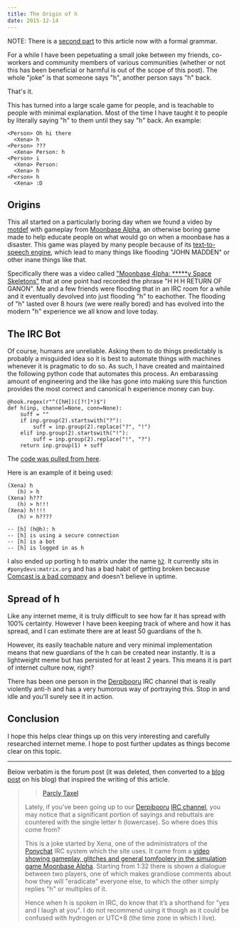 ```yaml
---
title: The Origin of h
date: 2015-12-14
---
```


NOTE: There is a [second part](https://xeiaso.net/blog/formal-grammar-of-h-2019-05-19) to this article now with a formal grammar.

For a while I have been pepetuating a small joke between my friends, co-workers and community members of various communities (whether or not this has been beneficial or harmful is out of the scope of this post). The whole "joke" is that someone says "h", another person says "h" back.

That's it.

This has turned into a large scale game for people, and is teachable to people with minimal explanation. Most of the time I have taught it to people by literally saying "h" to them until they say "h" back. An example:

```
<Person> Oh hi there
  <Xena> h
<Person> ???
  <Xena> Person: h
<Person> i
  <Xena> Person:
  <Xena> h
<Person> h
  <Xena> :D
```

Origins
-------

This all started on a particularly boring day when we found a video by [motdef](https://www.youtube.com/user/motdef) with gameplay from [Moonbase Alpha](https://www.nasa.gov/offices/education/programs/national/ltp/games/moonbasealpha/index.html), an otherwise boring game made to help educate people on what would go on when a moonbase has a disaster. This game was played by many people because of its [text-to-speech engine](http://knowyourmeme.com/memes/moonbase-alpha-text-to-speech), which lead to many things like flooding "JOHN MADDEN" or other inane things like that.

Specifically there was a video called ["Moonbase 4lpha: *****y Space Skeletons"](https://www.youtube.com/watch?v=SnTludRdZDw) that at one point had recorded the phrase "H H H RETURN OF GANON". Me and a few friends were flooding that in an IRC room for a while and it eventually devolved into just flooding "h" to eachother. The flooding of "h" lasted over 8 hours (we were really bored) and has evolved into the modern "h" experience we all know and love today.

The IRC Bot
-----------

Of course, humans are unreliable. Asking them to do things predictably is probably a misguided idea so it is best to automate things with machines whenever it is pragmatic to do so. As such, I have created and maintained the following python code that automates this process. An embarassing amount of engineering and the like has gone into making sure this function provides the most correct and canonical h experience money can buy.

```
@hook.regex(r"^([hH])([?!]*)$")
def h(inp, channel=None, conn=None):
    suff = ""
    if inp.group(2).startswith("?"):
        suff = inp.group(2).replace("?", "!")
    elif inp.group(2).startswith("!"):
        suff = inp.group(2).replace("!", "?")
    return inp.group(1) + suff
```

The [code was pulled from here](https://git.xeserv.us/xena/h/src/f33fad269cc2c900079bae1e5bfc0b1f5536b223/plugins/shitposting.py#L7-L14).

Here is an example of it being used:

```
(Xena) h
   (h) > h
(Xena) h???
   (h) > h!!!
(Xena) h!!!!
   (h) > h????

-- [h] (h@h): h
-- [h] is using a secure connection
-- [h] is a bot
-- [h] is logged in as h
```

I also ended up porting h to matrix under the name [`h2`](https://git.xeserv.us/xena/h2). It currently sits in `#ponydevs:matrix.org` and has a bad habit of getting broken because [Comcast is a bad company](http://comcast.apps.xeserv.us/) and doesn't believe in uptime.

Spread of h
-----------

Like any internet meme, it is truly difficult to see how far it has spread with 100% certainty. However I have been keeping track of where and how it has spread, and I can estimate there are at least 50 guardians of the h.

However, its easily teachable nature and very minimal implementation means that new guardians of the h can be created near instantly. It is a lightweight meme but has persisted for at least 2 years. This means it is part of internet culture now, right?

There has been one person in the [Derpibooru](https://derpibooru.org) IRC channel that is really violently anti-h and has a very humorous way of portraying this. Stop in and idle and you'll surely see it in action.

Conclusion
----------

I hope this helps clear things up on this very interesting and carefully researched internet meme. I hope to post further updates as things become clear on this topic.

---

Below verbatim is the forum post (it was deleted, then converted to a [blog post](http://parclytaxel.tumblr.com/post/135227842874/derpibooru-xena-h) on his blog) that inspired the writing of this article.

> > [Parcly Taxel](http://parclytaxel.tumblr.com/)
>
> Lately, if you’ve been going up to our [Derpibooru](https://derpibooru.org) [IRC channel](https://derpibooru.org/irc), you may notice that a significant portion of sayings and rebuttals are countered with the single letter h (lowercase). So where does this come from?
>
> This is a joke started by Xena, one of the administrators of the [Ponychat](https://ponychat.net) IRC system which the site uses. It came from a [video showing gameplay, glitches and general tomfoolery in the simulation game Moonbase Alpha](https://www.youtube.com/watch?v=SnTludRdZDw). Starting from 1:32 there is shown a dialogue between two players, one of which makes grandiose comments about how they will "eradicate" everyone else, to which the other simply replies "h" or multiples of it.
>
> Hence when h is spoken in IRC, do know that it’s a shorthand for "yes and I laugh at you". I do not recommend using it though as it could be confused with hydrogen or UTC+8 (the time zone in which I live).
